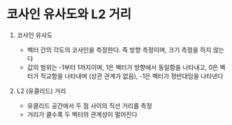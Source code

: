# 코사인 유사도와 L2 거리

1. 코사인 유사도
    - 벡터 간의 각도의 코사인을 측정한다. 즉 방향 측정이며, 크기 측정을 하지 않는다
    - 값의 범위는 -1부터 1까지이며, 1은 벡터가 방향에서 동일함을 나타내고, 0은 벡터가 직교함을 나타내며 (상관 관계가 없음), -1은 벡터가 정반대임을 나타낸다

2. L2 (유클리드) 거리
    - 유클리드 공간에서 두 점 사이의 직선 거리를 측정
    - 거리가 클수록 두 벡터의 관계성이 멀어진다
